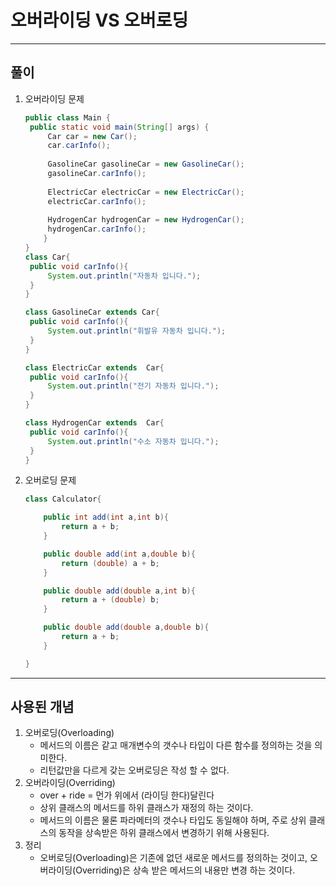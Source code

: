 

#  오버라이딩 VS 오버로딩 

> 

---

## 풀이 

1. 오버라이딩 문제 

   ```java
   public class Main {
   	public static void main(String[] args) {
   		Car car = new Car();
   		car.carInfo();
   		
   		GasolineCar gasolineCar = new GasolineCar();
   		gasolineCar.carInfo();
   		
   		ElectricCar electricCar = new ElectricCar();
   		electricCar.carInfo();
   		
   		HydrogenCar hydrogenCar = new HydrogenCar();
   		hydrogenCar.carInfo();
       }
   }
   class Car{
   	public void carInfo(){
   		System.out.println("자동차 입니다.");
   	}
   }
   
   class GasolineCar extends Car{
   	public void carInfo(){
   		System.out.println("휘발유 자동차 입니다.");
   	}
   }
   
   class ElectricCar extends  Car{
   	public void carInfo(){
   		System.out.println("전기 자동차 입니다.");
   	}
   }
   
   class HydrogenCar extends  Car{
   	public void carInfo(){
   		System.out.println("수소 자동차 입니다.");
   	}
   }
   ```

2. 오버로딩 문제 

   ```java
   class Calculator{
   
       public int add(int a,int b){
           return a + b;
       }
   
       public double add(int a,double b){
           return (double) a + b;
       }
   
       public double add(double a,int b){
           return a + (double) b;
       }
   
       public double add(double a,double b){
           return a + b;
       }
   
   }
   ```


---

## 사용된 개념

1. 오버로딩(Overloading)
   - 메서드의 이름은 같고 매개변수의 갯수나 타입이 다른 함수를 정의하는 것을 의미한다.
   - 리턴값만을 다르게 갖는 오버로딩은 작성 할 수 없다.
2. 오버라이딩(Overriding)
   - over + ride =  먼가 위에서 (라이딩 한다)달린다
   - 상위 클래스의 메서드를 하위 클래스가 재정의 하는 것이다.
   - 메서드의 이름은 물론 파라메터의 갯수나 타입도 동일해야 하며, 주로 상위 클래스의 동작을 상속받은 하위 클래스에서 변경하기 위해 사용된다.
3. 정리 
   - 오버로딩(Overloading)은 기존에 없던 새로운 메서드를 정의하는 것이고,
     오버라이딩(Overriding)은 상속 받은 메서드의 내용만 변경 하는 것이다.
